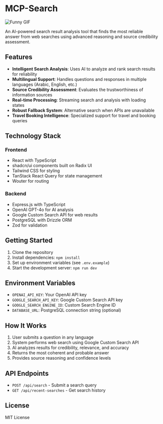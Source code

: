 # MCP-Search
![Funny GIF](https://media2.giphy.com/media/v1.Y2lkPTc5MGI3NjExNm5rcmg2NTRldm9nd2RsYWQyZG9xYmNsa3VuNms0ZGQ3cnA2d2s5ayZlcD12MV9pbnRlcm5hbF9naWZfYnlfaWQmY3Q9Zw/Ixkav29frk3QLfsb6s/giphy.gif)

An AI-powered search result analysis tool that finds the most reliable answer from web searches using advanced reasoning and source credibility assessment.

## Features

- **Intelligent Search Analysis**: Uses AI to analyze and rank search results for reliability
- **Multilingual Support**: Handles questions and responses in multiple languages (Arabic, English, etc.)
- **Source Credibility Assessment**: Evaluates the trustworthiness of information sources
- **Real-time Processing**: Streaming search and analysis with loading states
- **Robust Fallback System**: Alternative search when APIs are unavailable
- **Travel Booking Intelligence**: Specialized support for travel and booking queries

## Technology Stack

### Frontend
- React with TypeScript
- shadcn/ui components built on Radix UI
- Tailwind CSS for styling
- TanStack React Query for state management
- Wouter for routing

### Backend
- Express.js with TypeScript
- OpenAI GPT-4o for AI analysis
- Google Custom Search API for web results
- PostgreSQL with Drizzle ORM
- Zod for validation

## Getting Started

1. Clone the repository
2. Install dependencies: `npm install`
3. Set up environment variables (see `.env.example`)
4. Start the development server: `npm run dev`

## Environment Variables

- `OPENAI_API_KEY`: Your OpenAI API key
- `GOOGLE_SEARCH_API_KEY`: Google Custom Search API key
- `GOOGLE_SEARCH_ENGINE_ID`: Custom Search Engine ID
- `DATABASE_URL`: PostgreSQL connection string (optional)

## How It Works

1. User submits a question in any language
2. System performs web search using Google Custom Search API
3. AI analyzes results for credibility, relevance, and accuracy
4. Returns the most coherent and probable answer
5. Provides source reasoning and confidence levels

## API Endpoints

- `POST /api/search` - Submit a search query
- `GET /api/recent-searches` - Get search history

## License

MIT License
